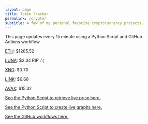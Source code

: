 ```yaml
---
layout: page
title: Token Tracker
permalink: /crypto/
subtitle: A few of my personal favorite cryptocurrency projects.
---
```


 This page updates every 15 minute using a Python Script and GitHub Actions workflow.


<!--BEGINCRYPTOINPUT-->
[ETH](https://smfxfc.github.io/crypto/eth.html): $1285.52

[LUNA](https://smfxfc.github.io/crypto/luna.html): $2.34 RIP :'(

[XNO](https://smfxfc.github.io/crypto/xno.html): $0.70

[LINK](https://smfxfc.github.io/crypto/link.html): $6.68

[AVAX](https://smfxfc.github.io/crypto/avax.html): $15.32

<!--ENDCRYPTOINPUT-->
 
 
[See the Python Script to retrieve live price here.](https://github.com/smfxfc/smfxfc.github.io/blob/master/src/get_cryptos.py)

[See the Python Script to create live graphs here.](https://github.com/smfxfc/smfxfc.github.io/blob/master/src/graph_crypto.py)

[See the GitHub workflows here.](https://github.com/smfxfc/smfxfc.github.io/blob/master/.github/workflows/)
